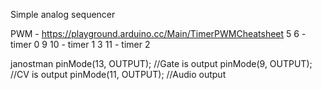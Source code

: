 Simple analog sequencer

PWM - https://playground.arduino.cc/Main/TimerPWMCheatsheet
5 6 - timer 0
9 10 - timer 1
3 11 - timer 2

janostman
            pinMode(13, OUTPUT); //Gate is output
            pinMode(9, OUTPUT);  //CV is output
            pinMode(11, OUTPUT); //Audio output


